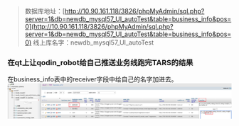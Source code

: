 > 数据库地址：[http://10.90.161.118/3826/phpMyAdmin/sql.php?server=1&db=newdb_mysql57_UI_autoTest&table=business_info&pos=0](http://10.90.161.118/3826/phpMyAdmin/sql.php?server=1&db=newdb_mysql57_UI_autoTest&table=business_info&pos=0)
> 线上库名字：newdb_mysql57_UI_autoTest

### 在qt上让qodin_robot给自己推送业务线跑完TARS的结果
在business_info表中的receiver字段中给自己的名字加进去。<br />![image.png](../../../images/da1209488b3c5d16fabaaa37fa23eb64.png)



